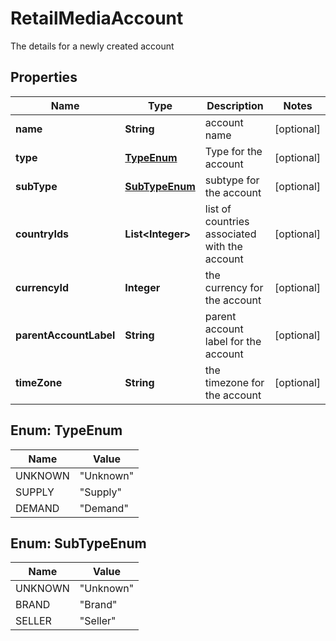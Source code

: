 

# RetailMediaAccount

The details for a newly created account

## Properties

| Name | Type | Description | Notes |
|------------ | ------------- | ------------- | -------------|
|**name** | **String** | account name |  [optional] |
|**type** | [**TypeEnum**](#TypeEnum) | Type for the account |  [optional] |
|**subType** | [**SubTypeEnum**](#SubTypeEnum) | subtype for the account |  [optional] |
|**countryIds** | **List&lt;Integer&gt;** | list of countries associated with the account |  [optional] |
|**currencyId** | **Integer** | the currency for the account |  [optional] |
|**parentAccountLabel** | **String** | parent account label for the account |  [optional] |
|**timeZone** | **String** | the timezone for the account |  [optional] |



## Enum: TypeEnum

| Name | Value |
|---- | -----|
| UNKNOWN | &quot;Unknown&quot; |
| SUPPLY | &quot;Supply&quot; |
| DEMAND | &quot;Demand&quot; |



## Enum: SubTypeEnum

| Name | Value |
|---- | -----|
| UNKNOWN | &quot;Unknown&quot; |
| BRAND | &quot;Brand&quot; |
| SELLER | &quot;Seller&quot; |



